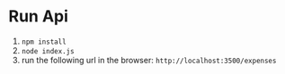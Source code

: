 # Run Api

1. `npm install`
2. `node index.js`
3. run the following url in the browser: `http://localhost:3500/expenses`